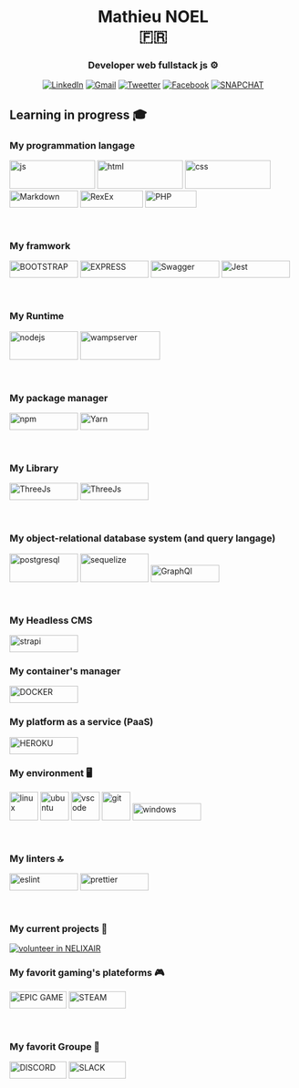 <h1 align=center> <span>Mathieu NOEL <br> 🇫🇷 </span></h1>

<h3 align=center>  Developer web fullstack js ⚙️  </h3>


<div align=center> 
  
<a href=https://www.linkedin.com/in/mathieu-noel-dev>![LinkedIn](https://img.shields.io/badge/linkedin-%230077B5.svg?style=for-the-badge&logo=linkedin&logoColor=white)</a> <a href=mailto:yzorien@gmail.com>![Gmail](https://img.shields.io/badge/Gmail-D14836?style=for-the-badge&logo=gmail&logoColor=white)</a> <a href=https://twitter.com/MathieuNoeldev>![Tweetter](https://img.shields.io/badge/Twitter-1DA1F2?style=for-the-badge&logo=twitter&logoColor=white)</a> <a href=https://www.facebook.com/NoelMathieudev>![Facebook](https://img.shields.io/badge/Facebook-1877F2?style=for-the-badge&logo=facebook&logoColor=white)</a> <a href=https://www.snapchat.com/add/aluminox>![SNAPCHAT](https://img.shields.io/badge/Snapchat-FFFC00?style=for-the-badge&logo=snapchat&logoColor=white)</a>

</div>
  

## Learning in progress 🎓

### My programmation langage

<img src="https://img.shields.io/badge/JavaScript-F7DF1E?style=for-the-badge&logo=javascript&logoColor=black" alt="js" width="150" height="50" title="js"> <img src="https://img.shields.io/badge/HTML-239120?style=for-the-badge&logo=html5&logoColor=white" alt="html" width="150" height="50" title="html"> <img src="https://img.shields.io/badge/CSS-239120?&style=for-the-badge&logo=css3&logoColor=white" alt="css" width="150" height="50" title="css"> <img src="https://img.shields.io/badge/Markdown-000000?style=for-the-badge&logo=markdown&logoColor=white" alt="Markdown" width="120" height="30" title="Markdown"> <img src="https://encrypted-tbn0.gstatic.com/images?q=tbn:ANd9GcRhRuEb6cCtyNk7Vv43pFbJlBL8pBC3IPrsvA&usqp=CAU" alt="RexEx" width="110" height="30" title="RegEx"> <img src="https://img.shields.io/badge/PHP-777BB4?style=for-the-badge&logo=php&logoColor=white" alt="PHP" width="90" height="30" margin-left="3" title="PHP">

<br> 

### My framwork 

<img src="https://img.shields.io/badge/Bootstrap-563D7C?style=for-the-badge&logo=bootstrap&logoColor=white" alt="BOOTSTRAP" width="120" height="30" title="BOOTSTRAP"> <img src="https://img.shields.io/badge/Express.js-000000?style=for-the-badge&logo=express&logoColor=white" alt="EXPRESS" width="120" height="30" title="EXPRESS"> <img src="https://img.shields.io/badge/Swagger-85EA2D?style=for-the-badge&logo=Swagger&logoColor=white" alt="Swagger" width="120" height="30" title="Swagger"> <img src="https://img.shields.io/badge/Jest-C21325?style=for-the-badge&logo=jest&logoColor=white" alt="Jest" width="120" height="30" title="Jest">

<br> 

###  My Runtime 

<img src="https://img.shields.io/badge/Node.js-43853D?style=for-the-badge&logo=node.js&logoColor=white" alt="nodejs" width="120" height="50" title="nodejs"> <img src="https://img.shields.io/static/v1?label=Logiciel&message=wampserver&color=pink" alt="wampserver" width="140" height="50" title="wampserver">

<br> 

### My package manager

<img src="https://cdn.svgporn.com/logos/npm-icon.svg" alt="npm" width="120" height="30" title="npm"> <img src="https://img.shields.io/badge/Yarn-2C8EBB?style=for-the-badge&logo=yarn&logoColor=white" alt="Yarn" width="120" height="30" title="Yarn">

<br> 

### My Library

<img src="https://img.shields.io/badge/ThreeJs-black?style=for-the-badge&logo=three.js&logoColor=white" alt="ThreeJs" width="120" height="30" title="ThreeJs"> <img src="https://img.shields.io/badge/React-20232A?style=for-the-badge&logo=react&logoColor=61DAFB" alt="ThreeJs" width="120" height="30" title="REACT">

<br> 

### My object-relational database system (and query langage)

<img src="https://cdn.svgporn.com/logos/postgresql.svg" alt="postgresql" width="120" height="50" title="postgresql"> <img src="https://cdn.svgporn.com/logos/sequelize.svg" alt="sequelize" width="120" height="50" title="sequelize"> <img src="https://img.shields.io/badge/GraphQl-E10098?style=for-the-badge&logo=graphql&logoColor=white" alt="GraphQl" width="120" height="30" title="GraphQl">

<br> 

### My Headless CMS

<img src="https://img.shields.io/badge/strapi-2e7eea?style=for-the-badge&logo=strapi&logoColor=white" alt="strapi" width="120" height="30" title="strapi">

<br> 

### My container's manager 


<img src="https://img.shields.io/badge/Docker-2CA5E0?style=for-the-badge&logo=docker&logoColor=white" alt="DOCKER" width="120" height="30" title="DOCKER">

<br>

### My platform as a service (PaaS)

<img src="https://img.shields.io/badge/Heroku-430098?style=for-the-badge&logo=heroku&logoColor=white" alt="HEROKU" width="120" height="30" title="HEROKU">


<br> 

### My environment 🖥️   

<div style={justify-content: center;}>

<img src="https://cdn.svgporn.com/logos/linux-tux.svg" alt="linux" width="50" height="50" margin-right="50" title="linux" padding-right='5'> <img src="https://cdn.svgporn.com/logos/ubuntu.svg" alt="ubuntu" width="50"  height="50" padding="5" title="ubuntu" padding-right='5'> <img src="https://cdn.svgporn.com/logos/visual-studio-code.svg" alt="vscode" width="50" height="50" padding="5" title="vscode" padding-right='5'> <img src="https://cdn.svgporn.com/logos/git-icon.svg" alt="git" width="50" height="50" padding="5" title="git" padding-right='5'> <img src="https://img.shields.io/badge/Windows-0078D6?style=for-the-badge&logo=windows&logoColor=white" alt="windows" width="120" height="30" padding="5" title="windows">
  
</div>
 
<br>

### My linters 🔝

<img src="https://img.shields.io/badge/eslint-3A33D1?style=for-the-badge&logo=eslint&logoColor=white" alt="eslint" width="120" height="30" title="eslint"> <img src="https://img.shields.io/badge/prettier-1A2C34?style=for-the-badge&logo=prettier&logoColor=F7BA3E" alt="prettier" width="120" height="30" title="prettier">

<br>

### My current projects 🔧  

<a href=https://www.helloasso.com/associations/nelixair/> ![volunteer in NELIXAIR](https://img.shields.io/badge/in_lurning_with_O'clock-%230077B5.svg?style=for-the-badge) </a>  

### My favorit gaming's plateforms 🎮

<div style={justify-content: center;}>

<img src="https://img.shields.io/badge/Epic%20Games-313131?style=for-the-badge&logo=Epic%20Games&logoColor=white" alt="EPIC GAME" width="100" height="30" margin-right="50" title="EPIC GAME"> <img src="https://img.shields.io/badge/Steam-000000?style=for-the-badge&logo=steam&logoColor=white" alt="STEAM" width="100" height="30" margin-right="50" title="STEAM">

</div>

<br>

### My favorit Groupe 🤜

<div style={justify-content: center;}>

<img src="https://img.shields.io/badge/Discord-5865F2?style=for-the-badge&logo=discord&logoColor=white" alt="DISCORD" width="100" height="30" margin-right="50" title="DISCORD"> <img src="https://img.shields.io/badge/Slack-4A154B?style=for-the-badge&logo=slack&logoColor=white" alt="SLACK" width="100" height="30" margin-right="50" title="SLACK">

</div>
